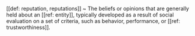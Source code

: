 [[def: reputation, reputations]]
~ The beliefs or opinions that are generally held about an [[ref: entity]], typically developed as a result of social evaluation on a set of criteria, such as behavior, performance, or [[ref: trustworthiness]].

